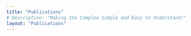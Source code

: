 ```yaml
---
title: "Publications"
# Description: "Making the Complex Simple and Easy to Understand!"
layout: "Publications"
---
```

